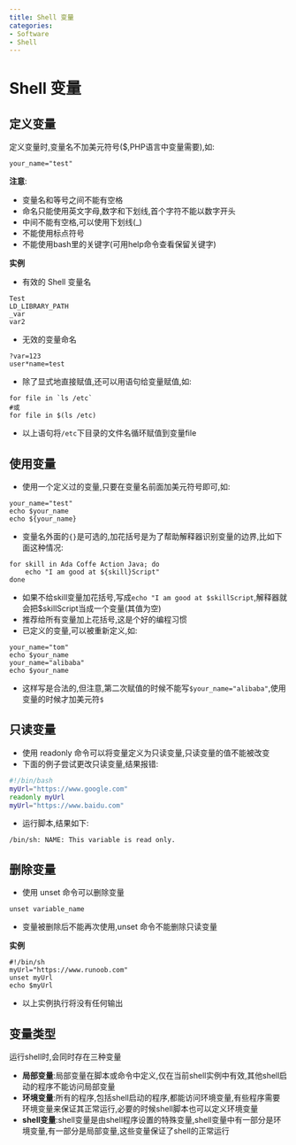 ```yaml
---
title: Shell 变量
categories:
- Software
- Shell
---
```

# Shell 变量

## 定义变量

定义变量时,变量名不加美元符号($,PHP语言中变量需要),如:

```shell
your_name="test"
```

**注意**:

- 变量名和等号之间不能有空格
- 命名只能使用英文字母,数字和下划线,首个字符不能以数字开头
- 中间不能有空格,可以使用下划线(_)
- 不能使用标点符号
- 不能使用bash里的关键字(可用help命令查看保留关键字)

**实例**

- 有效的 Shell 变量名

```shell
Test
LD_LIBRARY_PATH
_var
var2
```

- 无效的变量命名

```shell
?var=123
user*name=test
```

- 除了显式地直接赋值,还可以用语句给变量赋值,如:

```shell
for file in `ls /etc`
#或
for file in $(ls /etc)
```

- 以上语句将`/etc`下目录的文件名循环赋值到变量file

## 使用变量

- 使用一个定义过的变量,只要在变量名前面加美元符号即可,如:

```shell
your_name="test"
echo $your_name
echo ${your_name}
```

- 变量名外面的`{}`是可选的,加花括号是为了帮助解释器识别变量的边界,比如下面这种情况:

```shell
for skill in Ada Coffe Action Java; do
    echo "I am good at ${skill}Script"
done
```

- 如果不给skill变量加花括号,写成`echo "I am good at $skillScript`,解释器就会把$skillScript当成一个变量(其值为空)
- 推荐给所有变量加上花括号,这是个好的编程习惯
- 已定义的变量,可以被重新定义,如:

```shell
your_name="tom"
echo $your_name
your_name="alibaba"
echo $your_name
```

- 这样写是合法的,但注意,第二次赋值的时候不能写`$your_name="alibaba"`,使用变量的时候才加美元符`$`

## 只读变量

- 使用 readonly 命令可以将变量定义为只读变量,只读变量的值不能被改变
- 下面的例子尝试更改只读变量,结果报错:

```bash
#!/bin/bash
myUrl="https://www.google.com"
readonly myUrl
myUrl="https://www.baidu.com"
```

- 运行脚本,结果如下:

```shell
/bin/sh: NAME: This variable is read only.
```

## 删除变量

- 使用 unset 命令可以删除变量

```shell
unset variable_name
```

- 变量被删除后不能再次使用,unset 命令不能删除只读变量

**实例**

```shell
#!/bin/sh
myUrl="https://www.runoob.com"
unset myUrl
echo $myUrl
```

- 以上实例执行将没有任何输出

## 变量类型

运行shell时,会同时存在三种变量

- **局部变量**:局部变量在脚本或命令中定义,仅在当前shell实例中有效,其他shell启动的程序不能访问局部变量
- **环境变量**:所有的程序,包括shell启动的程序,都能访问环境变量,有些程序需要环境变量来保证其正常运行,必要的时候shell脚本也可以定义环境变量
- **shell变量**:shell变量是由shell程序设置的特殊变量,shell变量中有一部分是环境变量,有一部分是局部变量,这些变量保证了shell的正常运行